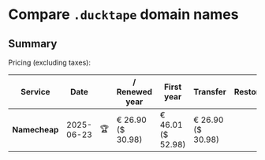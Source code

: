 # Compare `.ducktape` domain names

## Summary

Pricing (excluding taxes):

| Service | Date |  | / Renewed year | First year | Transfer | Restoration |
|--|--|--|--|--|--|--|
| **Namecheap** | 2025-06-23 | 🏆 | € 26.90<br>($ 30.98) | € 46.01<br>($ 52.98) | € 26.90<br>($ 30.98) |  |

